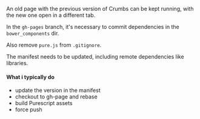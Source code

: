 An old page with the previous version of Crumbs can be kept running,
with the new one open in a different tab.

In the `gh-pages` branch, it's necessary to commit dependencies in the
`bower_components` dir.

Also remove `pure.js` from `.gitignore`.

The manifest needs to be updated, including remote dependencies like
libraries.

#### What i typically do

- update the version in the manifest
- checkout to gh-page and rebase
- build Purescript assets
- force push